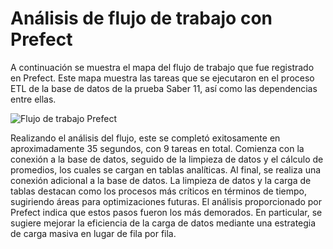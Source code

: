 # Análisis de flujo de trabajo con Prefect

A continuación se muestra el mapa del flujo de trabajo que fue registrado en Prefect. Este mapa muestra las tareas que se ejecutaron en el proceso ETL de la base de datos de la prueba Saber 11, así como las dependencias entre ellas.

![Flujo de trabajo Prefect](../../assets/prefect.png)

Realizando el análisis del flujo, este se completó exitosamente en aproximadamente 35 segundos, con 9 tareas en total. Comienza con la conexión a la base de datos, seguido de la limpieza de datos y el cálculo de promedios, los cuales se cargan en tablas analíticas. Al final, se realiza una conexión adicional a la base de datos. La limpieza de datos y la carga de tablas destacan como los procesos más críticos en términos de tiempo, sugiriendo áreas para optimizaciones futuras. El análisis proporcionado por Prefect indica que estos pasos fueron los más demorados. En particular, se sugiere mejorar la eficiencia de la carga de datos mediante una estrategia de carga masiva en lugar de fila por fila.
